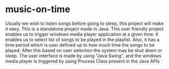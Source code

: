 # music-on-time
Usually we wish to listen songs before going to sleep, this project will make it easy. This is a standalone project made in Java. This user friendly project enables us to trigger windows media player application at a given time. It enables us to select list of songs to be played in the playlist. Also, it has a time period which is user defined up to how much time the songs to be played. After this based on user selection the system may be shut down or sleep. The user interface is made by using "Java Swing", and the windows media player is triggered by using Process Class present in the Java APIs
